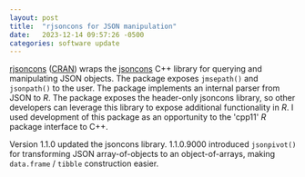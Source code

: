 ```yaml
---
layout: post
title:  "rjsoncons for JSON manipulation"
date:   2023-12-14 09:57:26 -0500
categories: software update
---
```


[rjsoncons][] ([CRAN][rjsoncons-cran]) wraps the [jsoncons][] C++
library for querying and manipulating JSON objects. The package
exposes `jmsepath()` and `jsonpath()` to the user. The package
implements an internal parser from JSON to *R*. The package exposes
the header-only jsoncons library, so other developers can leverage
this library to expose additional functionality in *R*. I used
development of this package as an opportunity to the 'cpp11' *R*
package interface to C++.

Version 1.1.0 updated the jsoncons library. 1.1.0.9000 introduced
`jsonpivot()` for transforming JSON array-of-objects to an
object-of-arrays, making `data.frame` / `tibble` construction easier.

[rjsoncons]: https://mtmorgan.github.io/rjsoncons/
[rjsoncons-cran]: https://cran.R-project.org/package=rjsoncons
[jsoncons]: https://danielaparker.github.io/jsoncons
